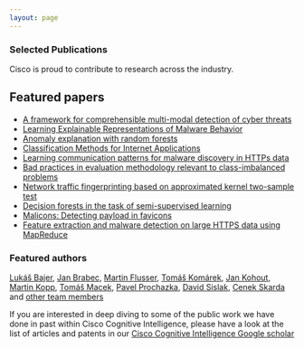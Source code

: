 ```yaml
---
layout: page
---
```


<script>
    import Banner from '../lib/Banner.svelte';
    import Section from '../lib/Section.svelte';
</script>

<Banner img="img/banner-publications.jpg">

### Selected Publications

Cisco is proud to contribute to research across the industry.

</Banner>



<Section>

# Featured papers

- [A framework for comprehensible multi-modal detection of cyber threats](https://arxiv.org/abs/2111.05764)
- [Learning Explainable Representations of Malware Behavior](https://arxiv.org/abs/2111.05764)
- [Anomaly explanation with random forests](https://arxiv.org/abs/2111.05764)
- [Classification Methods for Internet Applications](https://arxiv.org/abs/2111.05764)
- [Learning communication patterns for malware discovery in HTTPs data](https://arxiv.org/abs/2111.05764)
- [Bad practices in evaluation methodology relevant to class-imbalanced problems](https://arxiv.org/abs/2111.05764)
- [Network traffic fingerprinting based on approximated kernel two-sample test](https://arxiv.org/abs/2111.05764)
- [Decision forests in the task of semi-supervised learning](https://arxiv.org/abs/2111.05764)
- [Malicons: Detecting payload in favicons](https://arxiv.org/abs/2111.05764)
- [Feature extraction and malware detection on large HTTPS data using MapReduce](https://arxiv.org/abs/2111.05764)


</Section>


<Section gray={true}>

### Featured authors

[Lukáš Bajer](https://scholar.google.com/citations?user=zJSjmUoAAAAJ&hl=en), 
[Jan Brabec](https://scholar.google.com/citations?user=kertvGkAAAAJ&hl=en), 
[Martin Flusser](https://scholar.google.com/citations?user=5YT7z4MAAAAJ&hl=en), 
[Tomáš Komárek](https://scholar.google.com/citations?user=DRqCTH8AAAAJ&hl=en), 
[Jan Kohout](https://scholar.google.com/citations?user=hI8PC4IAAAAJ&hl=en),
[Martin Kopp](https://scholar.google.com/citations?user=lVoV7xwAAAAJ&hl=en),
[Tomáš Macek](https://scholar.google.com/citations?user=glC9LRYAAAAJ&hl=en),
[Pavel Prochazka](https://scholar.google.com/citations?user=PkEDqOkAAAAJ&hl=en&oi=sra),
[David Sislak](https://scholar.google.com/citations?hl=en&user=8AgDWeUAAAAJ),
[Cenek Skarda](https://scholar.google.com/citations?user=53rSDgsAAAAJ&hl=en)
and [other team members](https://scholar.google.com/citations?hl=en&user=aI49tUEAAAAJ&view_op=list_works&sortby=pubdate)

</Section>


<Section>

If you are interested in deep diving to some of the public work we have done in past within Cisco Cognitive Intelligence,
please have a look at the list of articles and patents in our
[Cisco Cognitive Intelligence Google scholar](https://scholar.google.com/citations?hl=en&user=aI49tUEAAAAJ&view_op=list_works&sortby=pubdate)

</Section>